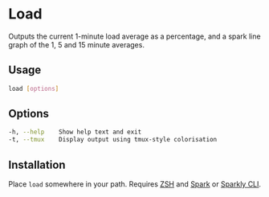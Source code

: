 # Load

Outputs the current 1-minute load average as a percentage, and a spark line
graph of the 1, 5 and 15 minute averages.

## Usage
```sh
load [options]
```

## Options
```sh
-h, --help    Show help text and exit
-t, --tmux    Display output using tmux-style colorisation
```

## Installation

Place `load` somewhere in your path. Requires [ZSH](http://zsh.org) and
[Spark](http://github.com/holman/spark) or [Sparkly
CLI](http://github.com/sindresorhus/sparkly-cli).
